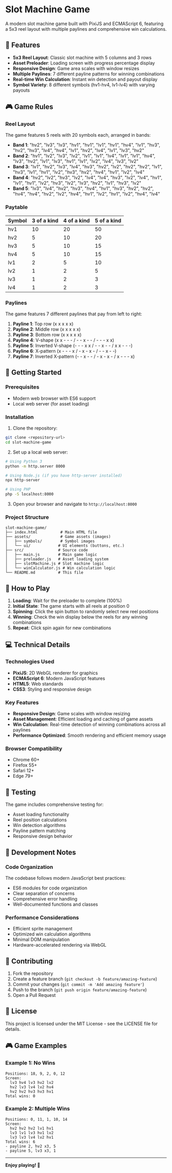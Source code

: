 # Slot Machine Game

A modern slot machine game built with PixiJS and ECMAScript 6, featuring a 5x3 reel layout with multiple paylines and comprehensive win calculations.

## 🎰 Features

- **5x3 Reel Layout**: Classic slot machine with 5 columns and 3 rows
- **Asset Preloader**: Loading screen with progress percentage display
- **Responsive Design**: Game area scales with window resizes
- **Multiple Paylines**: 7 different payline patterns for winning combinations
- **Real-time Win Calculation**: Instant win detection and payout display
- **Symbol Variety**: 8 different symbols (hv1-hv4, lv1-lv4) with varying payouts

## 🎮 Game Rules

### Reel Layout
The game features 5 reels with 20 symbols each, arranged in bands:

- **Band 1**: "hv2", "lv3", "lv3", "hv1", "hv1", "lv1", "hv1", "hv4", "lv1", "hv3", "hv2", "hv3", "lv4", "hv4", "lv1", "hv2", "lv4", "lv1", "lv3", "hv2"
- **Band 2**: "hv1", "lv2", "lv3", "lv2", "lv1", "lv1", "lv4", "lv1", "lv1", "hv4", "lv3", "hv2", "lv1", "lv3", "hv1", "lv1", "lv2", "lv4", "lv3", "lv2"
- **Band 3**: "lv1", "hv2", "lv3", "lv4", "hv3", "hv2", "lv2", "hv2", "hv2", "lv1", "hv3", "lv1", "hv1", "lv2", "hv3", "hv2", "hv4", "hv1", "lv2", "lv4"
- **Band 4**: "hv2", "lv2", "hv3", "lv2", "lv4", "lv4", "hv3", "lv2", "lv4", "hv1", "lv1", "hv1", "lv2", "hv3", "lv2", "lv3", "hv2", "lv1", "hv3", "lv2"
- **Band 5**: "lv3", "lv4", "hv2", "hv3", "hv4", "hv1", "hv3", "hv2", "hv2", "hv4", "hv4", "hv2", "lv2", "hv4", "hv1", "lv2", "hv1", "lv2", "hv4", "lv4"

### Paytable

| Symbol | 3 of a kind | 4 of a kind | 5 of a kind |
|--------|-------------|-------------|-------------|
| hv1    | 10          | 20          | 50          |
| hv2    | 5           | 10          | 20          |
| hv3    | 5           | 10          | 15          |
| hv4    | 5           | 10          | 15          |
| lv1    | 2           | 5           | 10          |
| lv2    | 1           | 2           | 5           |
| lv3    | 1           | 2           | 3           |
| lv4    | 1           | 2           | 3           |

### Paylines

The game features 7 different paylines that pay from left to right:

1. **Payline 1**: Top row (x x x x x)
2. **Payline 2**: Middle row (x x x x x)
3. **Payline 3**: Bottom row (x x x x x)
4. **Payline 4**: V-shape (x x - - - / - - x - - / - - - x x)
5. **Payline 5**: Inverted V-shape (- - - x x / - - x - - / x x - - -)
6. **Payline 6**: X-pattern (x - - - x / - x - x - / - - x - -)
7. **Payline 7**: Inverted X-pattern (- - x - - / - x - x - / x - - - x)

## 🚀 Getting Started

### Prerequisites

- Modern web browser with ES6 support
- Local web server (for asset loading)

### Installation

1. Clone the repository:
```bash
git clone <repository-url>
cd slot-machine-game
```

2. Set up a local web server:
```bash
# Using Python 3
python -m http.server 8000

# Using Node.js (if you have http-server installed)
npx http-server

# Using PHP
php -S localhost:8000
```

3. Open your browser and navigate to `http://localhost:8000`

### Project Structure

```
slot-machine-game/
├── index.html          # Main HTML file
├── assets/             # Game assets (images)
│   ├── symbols/        # Symbol images
│   └── ui/            # UI elements (buttons, etc.)
├── src/               # Source code
│   ├── main.js        # Main game logic
│   ├── preloader.js   # Asset loading system
│   ├── slotMachine.js # Slot machine logic
│   └── winCalculator.js # Win calculation logic
└── README.md          # This file
```

## 🎯 How to Play

1. **Loading**: Wait for the preloader to complete (100%)
2. **Initial State**: The game starts with all reels at position 0
3. **Spinning**: Click the spin button to randomly select new reel positions
4. **Winning**: Check the win display below the reels for any winning combinations
5. **Repeat**: Click spin again for new combinations

## 💻 Technical Details

### Technologies Used

- **PixiJS**: 2D WebGL renderer for graphics
- **ECMAScript 6**: Modern JavaScript features
- **HTML5**: Web standards
- **CSS3**: Styling and responsive design

### Key Features

- **Responsive Design**: Game scales with window resizing
- **Asset Management**: Efficient loading and caching of game assets
- **Win Calculation**: Real-time detection of winning combinations across all paylines
- **Performance Optimized**: Smooth rendering and efficient memory usage

### Browser Compatibility

- Chrome 60+
- Firefox 55+
- Safari 12+
- Edge 79+

## 🧪 Testing

The game includes comprehensive testing for:
- Asset loading functionality
- Reel position calculations
- Win detection algorithms
- Payline pattern matching
- Responsive design behavior

## 📝 Development Notes

### Code Organization

The codebase follows modern JavaScript best practices:
- ES6 modules for code organization
- Clear separation of concerns
- Comprehensive error handling
- Well-documented functions and classes

### Performance Considerations

- Efficient sprite management
- Optimized win calculation algorithms
- Minimal DOM manipulation
- Hardware-accelerated rendering via WebGL

## 🤝 Contributing

1. Fork the repository
2. Create a feature branch (`git checkout -b feature/amazing-feature`)
3. Commit your changes (`git commit -m 'Add amazing feature'`)
4. Push to the branch (`git push origin feature/amazing-feature`)
5. Open a Pull Request

## 📄 License

This project is licensed under the MIT License - see the LICENSE file for details.

## 🎮 Game Examples

### Example 1: No Wins
```
Positions: 18, 9, 2, 0, 12
Screen:
  lv3 hv4 lv3 hv2 lv2
  hv2 lv3 lv4 lv2 hv4
  hv2 hv2 hv3 hv3 hv1
Total wins: 0
```

### Example 2: Multiple Wins
```
Positions: 0, 11, 1, 10, 14
Screen:
  hv2 hv2 hv2 lv1 hv1
  lv3 lv1 lv3 hv1 lv2
  lv3 lv3 lv4 lv2 hv1
Total wins: 6
- payline 2, hv2 x3, 5
- payline 5, lv3 x3, 1
```

---

**Enjoy playing! 🎰**
